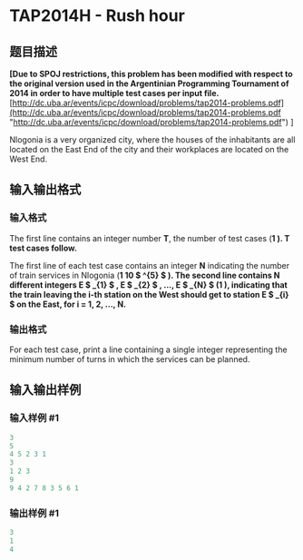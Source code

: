 # TAP2014H - Rush hour

## 题目描述

**\[Due to SPOJ restrictions, this problem has been modified with respect to the original version used in the Argentinian Programming Tournament of 2014 in order to have multiple test cases per input file.** [http://dc.uba.ar/events/icpc/download/problems/tap2014-problems.pdf](http://dc.uba.ar/events/icpc/download/problems/tap2014-problems.pdf "http://dc.uba.ar/events/icpc/download/problems/tap2014-problems.pdf") \]

Nlogonia is a very organized city, where the houses of the inhabitants are all located on the East End of the city and their workplaces are located on the West End.

## 输入输出格式

### 输入格式

The first line contains an integer number **T**, the number of test cases (**1 ). **T** test cases follow.**

The first line of each test case contains an integer **N** indicating the number of train services in Nlogonia (**1 ****10 $ ^{5} $** ). The second line contains **N** different integers **E $ _{1} $ , E $ _{2} $ , ..., E $ _{N} $** (**1 ), indicating that the train leaving the **i**-th station on the West should get to station **E $ _{i} $** on the East, for **i = 1, 2, ..., N**.******

### 输出格式

For each test case, print a line containing a single integer representing the minimum number of turns in which the services can be planned.

## 输入输出样例

### 输入样例 #1

```cpp
3
5
4 5 2 3 1
3
1 2 3
9
9 4 2 7 8 3 5 6 1
```


### 输出样例 #1

```cpp
3
1
4
```


